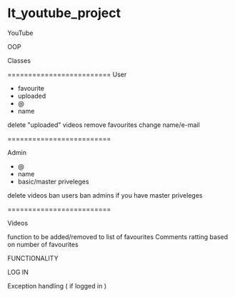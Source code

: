 # It_youtube_project


YouTube

OOP 

Classes 

=========================
User
- favourite
- uploaded
- @
- name



delete "uploaded" videos
remove favourites
change name/e-mail

=========================

Admin

- @ 
- name
- basic/master priveleges 



delete videos
ban users
ban admins if you have master priveleges 

=========================

Videos

function to be added/removed to list of favourites 
Comments 
ratting based on number of favourites 


FUNCTIONALITY 

LOG IN 

Exception handling ( if logged in ) 
